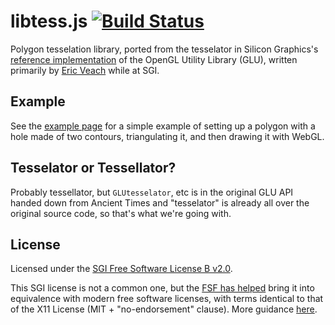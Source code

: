 # libtess.js [![Build Status](https://travis-ci.org/brendankenny/libtess.js.svg?branch=gh-pages)](https://travis-ci.org/brendankenny/libtess.js)

Polygon tesselation library, ported from the tesselator in Silicon Graphics's
[reference implementation](http://oss.sgi.com/projects/ogl-sample/index.html) of
the OpenGL Utility Library (GLU), written primarily by
[Eric Veach](https://www.youtube.com/watch?v=e3ss_Ozb9Yg) while at SGI.

## Example
See the [example page](https://brendankenny.github.io/libtess.js/examples/simple_triangulation/index.html)
for a simple example of setting up a polygon with a hole made of two contours,
triangulating it, and then drawing it with WebGL.

## Tesselator or Tessellator?

Probably tessellator, but `GLUtesselator`, etc is in the original GLU API handed
down from Ancient Times and "tesselator" is already all over the original source
code, so that's what we're going with.

## License

Licensed under the
[SGI Free Software License B v2.0](https://github.com/brendankenny/libtess.js/blob/gh-pages/LICENSE).

This SGI license is not a common one, but the
[FSF has helped](https://www.fsf.org/blogs/licensing/2008-09-sgi-announcement)
bring it into equivalence with modern free software licenses, with terms
identical to that of the X11 License (MIT + "no-endorsement" clause). More
guidance [here](https://www.gnu.org/licenses/license-list.html#SGIFreeB).
